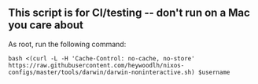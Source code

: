 ## This script is for CI/testing -- don't run on a Mac you care about

As root, run the following command:

```
bash <(curl -L -H 'Cache-Control: no-cache, no-store' https://raw.githubusercontent.com/heywoodlh/nixos-configs/master/tools/darwin/darwin-noninteractive.sh) $username
```
